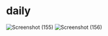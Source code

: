 # daily
![Screenshot (155)](https://github.com/Rishadey/daily/assets/139986138/9b367e93-aaef-4d44-bcf9-0081a84344c8)
![Screenshot (156)](https://github.com/Rishadey/daily/assets/139986138/9bd85ea2-f558-4256-90d0-6bcfea92fc2b)

